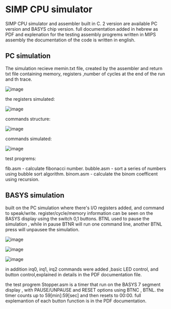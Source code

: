 # SIMP CPU simulator
SIMP CPU simulator and assembler built in C. 2 version are available PC version and BASYS chip version.
full documentation added in hebrew as PDF and explenation for the testing assembly progrems written in MIPS assembly the documentation of the code is written in english.

## PC simulation

The simulation recieve memin.txt file, created by the assembler and return txt file containing memory, registers ,number of cycles at the end of the run and th trace.

![image](https://github.com/Doronke/SIMP_CPU_simulator/assets/131671196/aa682c87-d1ba-448c-97d0-dce89b6359ce)

the registers simulated:

![image](https://github.com/Doronke/SIMP_CPU_simulator/assets/131671196/7883c00d-b402-4e53-93e3-d777a8ed5f7e)

commands structure:

![image](https://github.com/Doronke/SIMP_CPU_simulator/assets/131671196/76862f69-17b3-4704-a85e-3584d4615410)

commands simulated:

![image](https://github.com/Doronke/SIMP_CPU_simulator/assets/131671196/c8aa11d9-9594-4ac4-8f6b-05f1c63e106b)

test progrems:

fib.asm - calculate fibonacci number.
bubble.asm - sort a series of numbers using bubble sort algorithm.
binom.asm - calculate the binom coefficent using recursion.  

## BASYS simulation

built on the PC simulation where there's I/O registers added, and command to speak/write.
register/cycle/memory information can be seen on the BASYS display using the switch 0,1 buttons.
BTNL used to pause the simulation , while in pause BTNR will run one command line, another BTNL press will unpausee the simulation.

![image](https://github.com/Doronke/SIMP_CPU_simulator/assets/131671196/3cba2e74-913c-4334-9ecd-534451e47f14)

![image](https://github.com/Doronke/SIMP_CPU_simulator/assets/131671196/efc12080-83ac-4b7c-bd97-f8cef4a7c0cc)

![image](https://github.com/Doronke/SIMP_CPU_simulator/assets/131671196/a8d6adf6-4ed3-4e8d-9f6f-37b93ae1d4b6)

in addition irq0, irq1, irq2 commands were added ,basic LED control, and button control,explained in details in the PDF documentation file.

the test progrem Stopper.asm is a timer that run on the BASYS 7 segment display , with PAUSE/UNPAUSE and RESET options using BTNC , BTNL. the timer counts up to 59[min]:59[sec] and then resets to 00:00.
full explemantion of each button function is in the PDF documentation.

